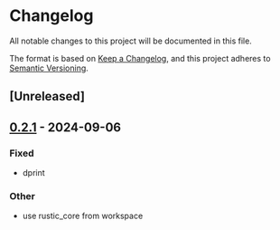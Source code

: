 # Changelog
All notable changes to this project will be documented in this file.

The format is based on [Keep a Changelog](https://keepachangelog.com/en/1.0.0/),
and this project adheres to [Semantic Versioning](https://semver.org/spec/v2.0.0.html).

## [Unreleased]

## [0.2.1](https://github.com/rustic-rs/rustic_core/compare/rustic_testing-v0.2.0...rustic_testing-v0.2.1) - 2024-09-06

### Fixed
- dprint

### Other
- use rustic_core from workspace
